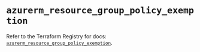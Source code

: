 # `azurerm_resource_group_policy_exemption`

Refer to the Terraform Registry for docs: [`azurerm_resource_group_policy_exemption`](https://registry.terraform.io/providers/hashicorp/azurerm/3.86.0/docs/resources/resource_group_policy_exemption).
